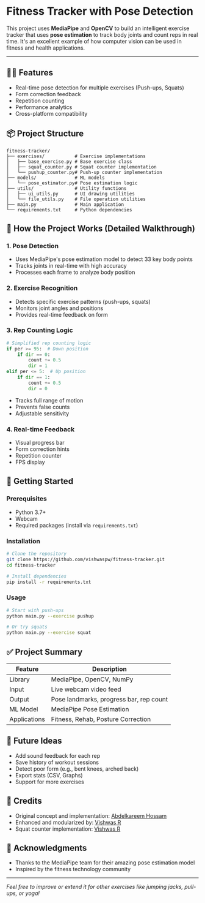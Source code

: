 # Fitness Tracker with Pose Detection

This project uses **MediaPipe** and **OpenCV** to build an intelligent exercise tracker that uses **pose estimation** to track body joints and count reps in real time. It's an excellent example of how computer vision can be used in fitness and health applications.

---

## 🏋️‍♂️ Features
- Real-time pose detection for multiple exercises (Push-ups, Squats)
- Form correction feedback
- Repetition counting
- Performance analytics
- Cross-platform compatibility

## 📦 Project Structure
```
fitness-tracker/
├── exercises/           # Exercise implementations
│   ├── base_exercise.py # Base exercise class
│   ├── squat_counter.py # Squat counter implementation
│   └── pushup_counter.py# Push-up counter implementation
├── models/              # ML models
│   └── pose_estimator.py# Pose estimation logic
├── utils/               # Utility functions
│   ├── ui_utils.py      # UI drawing utilities
│   └── file_utils.py    # File operation utilities
├── main.py              # Main application
└── requirements.txt     # Python dependencies
```

## 🧠 How the Project Works (Detailed Walkthrough)

### 1. Pose Detection
- Uses MediaPipe's pose estimation model to detect 33 key body points
- Tracks joints in real-time with high accuracy
- Processes each frame to analyze body position

### 2. Exercise Recognition
- Detects specific exercise patterns (push-ups, squats)
- Monitors joint angles and positions
- Provides real-time feedback on form

### 3. Rep Counting Logic
```python
# Simplified rep counting logic
if per >= 95:  # Down position
    if dir == 0:
        count += 0.5
        dir = 1
elif per <= 5:  # Up position
    if dir == 1:
        count += 0.5
        dir = 0
```
- Tracks full range of motion
- Prevents false counts
- Adjustable sensitivity

### 4. Real-time Feedback
- Visual progress bar
- Form correction hints
- Repetition counter
- FPS display

## 🚀 Getting Started

### Prerequisites
- Python 3.7+
- Webcam
- Required packages (install via `requirements.txt`)

### Installation
```bash
# Clone the repository
git clone https://github.com/vishwaspw/fitness-tracker.git
cd fitness-tracker

# Install dependencies
pip install -r requirements.txt
```

### Usage
```bash
# Start with push-ups
python main.py --exercise pushup

# Or try squats
python main.py --exercise squat
```

## ✅ Project Summary
| Feature | Description |
|---------|-------------|
| Library | MediaPipe, OpenCV, NumPy |
| Input | Live webcam video feed |
| Output | Pose landmarks, progress bar, rep count |
| ML Model | MediaPipe Pose Estimation |
| Applications | Fitness, Rehab, Posture Correction |

## 🚀 Future Ideas
- Add sound feedback for each rep
- Save history of workout sessions
- Detect poor form (e.g., bent knees, arched back)
- Export stats (CSV, Graphs)
- Support for more exercises

## 👏 Credits
- Original concept and implementation: [Abdelkareem Hossam](https://github.com/abdelkareem-ahmed)
- Enhanced and modularized by: [Vishwas R](https://github.com/vishwaspw)
- Squat counter implementation: [Vishwas R](https://github.com/vishwaspw)

## 🙏 Acknowledgments
- Thanks to the MediaPipe team for their amazing pose estimation model
- Inspired by the fitness technology community

---

*Feel free to improve or extend it for other exercises like jumping jacks, pull-ups, or yoga!*
